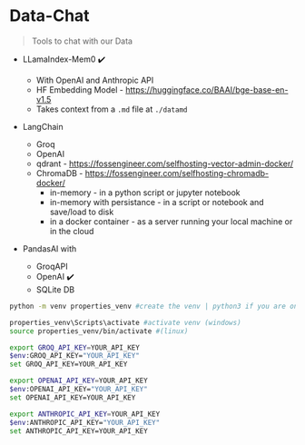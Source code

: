 # Data-Chat

> Tools to chat with our Data

* LLamaIndex-Mem0 ✔️
    * With OpenAI and Anthropic API
    * HF Embedding Model - https://huggingface.co/BAAI/bge-base-en-v1.5
    * Takes context from a `.md` file at `./datamd`

* LangChain
    * Groq
    * OpenAI
    * qdrant - https://fossengineer.com/selfhosting-vector-admin-docker/
    * ChromaDB -  https://fossengineer.com/selfhosting-chromadb-docker/
        * in-memory - in a python script or jupyter notebook
        * in-memory with persistance - in a script or notebook and save/load to disk
        * in a docker container - as a server running your local machine or in the cloud

* PandasAI with 
    * GroqAPI
    * OpenAI ✔️
    * SQLite DB

```sh
python -m venv properties_venv #create the venv | python3 if you are on linux

properties_venv\Scripts\activate #activate venv (windows)
source properties_venv/bin/activate #(linux)
```

```sh
export GROQ_API_KEY=YOUR_API_KEY
$env:GROQ_API_KEY="YOUR_API_KEY"
set GROQ_API_KEY=YOUR_API_KEY

export OPENAI_API_KEY=YOUR_API_KEY
$env:OPENAI_API_KEY="YOUR_API_KEY"
set OPENAI_API_KEY=YOUR_API_KEY

export ANTHROPIC_API_KEY=YOUR_API_KEY
$env:ANTHROPIC_API_KEY="YOUR_API_KEY"
set ANTHROPIC_API_KEY=YOUR_API_KEY
```